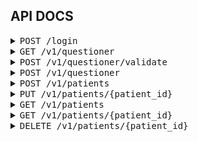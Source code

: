 ## API DOCS 

<details>
  <summary><kbd>POST /login</kbd></summary>
    > Login feature
    <br>

-  <kbd>Request Body</kbd>
    ```json
    {
    "email": "jhondoe@email.com",
    "password": "supersecret"
    }
    ```
-  <kbd>Response Body</kbd>
    ```json
    {
    "data": {
        "token": "eyJhbGciOiJIUzI1NiIsInR5cCI6IkpXVCJ9.eyJhdXRob3JpemVkIjp0cnVlLCJleHAiOjE2OTU3NTg2MDMsInJvbGUiOiJhZG1pbiIsInVzZXJJZCI6MX0.kzaY2AeYNcT0969dwmPFjEogRY2XLaKN4wDxETOKIJ4"
    },
    "messages": [
        "[success] login"
    ],
    "meta": {
        "code": "200-002-OK",
        "status": "success"
    }
    }   
    ```
</details>
<!-- ==== End Of Section -->

<details>
  <summary><kbd>GET /v1/questioner</kbd></summary>
    > Get all question

-  <kbd>Response Body</kbd>
    ```json
    {
    "data": [
        {
            "id": 1,
            "type": "text",
            "question": "https://linkto.com/video.mp4",
            "description": "berapa tinggi badan anda?",
            "choices": null,
            "goto": 2
        },
        {
            "id": 2,
            "type": "choices",
            "question": "https://linkto.com/video.mp4",
            "description": "seberapa sering anda menggunakan celana ketat?",
            "choices": [
                {
                    "id": 1,
                    "question_id": 2,
                    "option": "1 (tidak pernah sama sekali)",
                    "slugs": "tidak;no;",
                    "score": 0,
                    "goto": 3
                },
                {
                    "id": 2,
                    "question_id": 2,
                    "option": "2 (pernah)",
                    "slugs": "pernah;jarang;",
                    "score": 2,
                    "goto": 3
                },
                {
                    "id": 3,
                    "question_id": 2,
                    "option": "3 (cukup sering)",
                    "slugs": "sering;beberapa kali;",
                    "score": 5,
                    "goto": 3
                },
                {
                    "id": 4,
                    "question_id": 2,
                    "option": "4 (setiap hari)",
                    "slugs": "setiap hari;",
                    "score": 10,
                    "goto": 3
                }
            ],
            "goto": null
        },
        {
            "id": 3,
            "type": "choices",
            "question": "https://linkto.com/video.mp4",
            "description": "apakah anda merokok?",
            "choices": [
                {
                    "id": 5,
                    "question_id": 3,
                    "option": "Ya",
                    "slugs": "ya;yes;iya;",
                    "score": 10,
                    "goto": null
                },
                {
                    "id": 6,
                    "question_id": 3,
                    "option": "Tidak",
                    "slugs": "tidak;no;",
                    "score": 0,
                    "goto": null
                }
            ],
            "goto": null
        }
    ],
    "messages": [
        "[success] read data"
    ],
    "meta": {
        "code": "200-003-OK",
        "status": "success"
    }
    }   
    ```
</details>
<!-- ==== End Of Section -->

<details>
  <summary><kbd>POST /v1/questioner/validate</kbd></summary>
    > Validate the user that want to answer the question. Everyone is just have 2 attemp for answering, as myself and partner.
    <br>

-  <kbd>Request Body as myself</kbd>
    ```json
    {
    "email": "rudi@mail.com",
    "phone":"08123",
    "as":"mysel"
    }
    ```

-  <kbd>Request Body as partner</kbd>
    ```json
   {
    "email": "rudi.partner@mail.com",
    "phone":"08123",
    "as":"partner",
    "partner_email":"rudi@mail.com"
    }
    ```

-  <kbd>Response Body</kbd>
    ```json
    {
    "data": {
        "code_attempt": "3X1dj9HiksJSxYURr2SxLQhDX5vZuRHIsmuBdBqga1tIecz4Hwc8JKHIcIQ7DgX6uvbexSEU4r9xPVUnOZTe1Q==",
        "count_attempt": 0
    },
    "messages": [
        "[success] test attempt added. Start your test."
    ],
    "meta": {
        "code": "200-003-OK",
        "status": "success"
    }
    }
    ```
</details>
<!-- ==== End Of Section -->

<details>
  <summary><kbd>POST /v1/questioner</kbd></summary>
    > Submit the answer of questions
    <br>

-  <kbd>Request Body</kbd>
    ```json
    {
    "code_attempt":"Sz2A7kbp+SoTOF3WhDDF6ybpKQs+bil0d32QH33Dyd34VXPxcTj4LmvI77XBcBmvgjiWZbtaSUGIUGQ+xeApfg==",
    "answer":[
        {
            "question_id": 1,
            "description": "tidak",
            "score":10
        },
         {
            "question_id": 2,
            "description": "ya",
            "score":1
        }
    ]
    }
    ```
-  <kbd>Response Body</kbd>
    ```json
    {
    "data": null,
    "messages": [
        "[success] add answer"
    ],
    "meta": {
        "code": "200-003-OK",
        "status": "success"
    }
    }   
    ```
</details>
<!-- ==== End Of Section -->

<details>
  <summary><kbd>POST /v1/patients</kbd></summary>
  > Add patient
    <br>

-  <kbd>Request Body only email and phone</kbd>
    ```json
    {
    "email": "adi2@mail.com",
    "phone": "0812341"
    }
    ```

-  <kbd>Request Body send all data patient</kbd>
   > if you want to add partner patient, please add partner_email to your json. or if you want to add patient itself, just remove partner_email
    ```json
    {
    "name": "budi partner",
    "email": "budi2.partner@mail.com",
    "password":"qwerty",
    "nik": "12345671",
    "dob": "2023-01-01",
    "phone": "08123456711",
    "gender": "male",
    "marriage_status":"married",
    "nationality": "indonesia",
    "partner_email":"budi@mail.com"
    }
    ```

-  <kbd>Response Body</kbd>
    ```json
    {
    "data": {
        "id": "d7f77642-a6a0-4283-b99a-73e339a16563",
        "name": "budi partner",
        "email": "budi2a.partner@mail.com",
        "nik": "TOBlsuFa3aBs3UfdM3efdL1eFeUNYN5Ptm1wY9+PvVmw35wG",
        "dob": "2023-01-01",
        "phone": "08123456711",
        "gender": "male",
        "marriage_status": "married",
        "nationality": "indonesia"
    },
    "messages": [
        "[success] add patient"
    ],
    "meta": {
        "code": "200-004-OK",
        "status": "success"
    }
    }   
    ```
</details>
<!-- ==== End Of Section -->

<details>
  <summary><kbd>PUT /v1/patients/{patient_id}</kbd></summary>
  > Edit patient
    <br>

-  <kbd>Parameter</kbd>
    ```
    patient_id
    ```

-  <kbd>Request Body update data patient</kbd>

    ```json
    {
    "name": "budi partner",
    "email": "budi2.partner@mail.com",
    "password":"qwerty",
    "nik": "12345671",
    "dob": "2023-01-01",
    "phone": "08123456711",
    "gender": "male",
    "marriage_status":"married",
    "nationality": "indonesia",
    "partner_email":"budi@mail.com"
    }
    ```

-  <kbd>Response Body</kbd>
    ```json
    {
    "data": {
        "id": "d7f77642-a6a0-4283-b99a-73e339a16563",
        "name": "budi partner",
        "email": "budi2a.partner@mail.com",
        "nik": "TOBlsuFa3aBs3UfdM3efdL1eFeUNYN5Ptm1wY9+PvVmw35wG",
        "dob": "2023-01-01",
        "phone": "08123456711",
        "gender": "male",
        "marriage_status": "married",
        "nationality": "indonesia"
    },
    "messages": [
        "[success] update patient"
    ],
    "meta": {
        "code": "200-004-OK",
        "status": "success"
    }
    }   
    ```
</details>
<!-- ==== End Of Section -->

<details>
  <summary><kbd>GET /v1/patients</kbd></summary>
  > GET all patient
    <br>

-  <kbd>Query params</kbd>
    ```
    - page
    - limit
    - search
    ```

-  <kbd>Response Body</kbd>
    ```json
    {
    "data": [
        {
            "id": "022b7a27-6890-403c-978c-aa33448d78bf",
            "name": "rudi partner 2",
            "email": "rudi.partner@mail.com",
            "phone": "08123",
            "partner_id": "7c0706b3-8cdd-43b2-8262-c542e2cae870",
            "partner": {
                "id": "7c0706b3-8cdd-43b2-8262-c542e2cae870"
            }
        },
        {
            "id": "38e82d68-cceb-4063-8c99-ce4e2676f26d",
            "name": "budi 2",
            "email": "budi@mail.com",
            "nik": "OKdIIuAJgvgRJDGb97E5cA/hPNROZsbpVqz9KcVv/G+EPxUi",
            "dob": "2023-01-01",
            "phone": "0812345671",
            "gender": "male",
            "marriage_status": "married",
            "nationality": "indonesia"
        }
    ],
    "messages": [
        "[success] read data"
    ],
    "meta": {
        "code": "200-004-OK",
        "status": "success"
    }
    }  
    ```
</details>
<!-- ==== End Of Section -->

<details>
  <summary><kbd>GET /v1/patients/{patient_id}</kbd></summary>
  > GET patient by ID
    <br>

-  <kbd>Parameter</kbd>
    ```
    patient_id
    ```

-  <kbd>Response Body</kbd>
    ```json
    {
    "data": {
        "id": "022b7a27-6890-403c-978c-aa33448d78bf",
        "email": "rudi.partner@mail.com",
        "phone": "08123",
        "partner_id": "7c0706b3-8cdd-43b2-8262-c542e2cae870"
    },
    "messages": [
        "[success] read data"
    ],
    "meta": {
        "code": "200-004-OK",
        "status": "success"
    }
    }  
    ```
</details>
<!-- ==== End Of Section -->

<details>
  <summary><kbd>DELETE /v1/patients/{patient_id}</kbd></summary>
  > DELETE patient by ID
    <br>

-  <kbd>Parameter</kbd>
    ```
    patient_id
    ```

-  <kbd>Response Body</kbd>
    ```json
    {
    "data": null,
    "messages": [
        "[success] delete data"
    ],
    "meta": {
        "code": "200-004-OK",
        "status": "success"
    }
    }
    ```
</details>
<!-- ==== End Of Section -->

